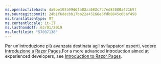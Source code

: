 ```yaml
---
ms.openlocfilehash: da9be107a99ddfa02aa582c7c7ed83080a421b9f
ms.sourcegitcommit: 24b1f6decbb17bb22a45166e5fdb0845c65af498
ms.translationtype: MT
ms.contentlocale: it-IT
ms.lasthandoff: 03/01/2019
ms.locfileid: "57037138"
---
```

<span data-ttu-id="19330-101">Per un'introduzione più avanzata destinata agli sviluppatori esperti, vedere [Introduzione a Razor Pages](xref:razor-pages/index).</span><span class="sxs-lookup"><span data-stu-id="19330-101">For a more advanced introduction aimed at experienced developers, see [Introduction to Razor Pages](xref:razor-pages/index).</span></span>
